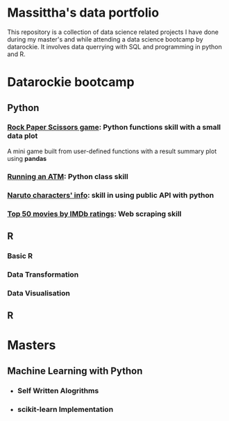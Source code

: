 # Massittha's data portfolio
This repository is a collection of data science related projects I have done during my master's and while attending a data science bootcamp by datarockie.
It involves data querrying with SQL and programming in python and R.


# Datarockie bootcamp
## Python
### [Rock Paper Scissors game](https://github.com/Massittha/Data-portfolio/blob/main/hw01_rock_paper_scissors_game.ipynb): Python functions skill with a small data plot
  A mini game built from user-defined functions with a result summary plot using **pandas**
### [Running an ATM](https://github.com/Massittha/Data-portfolio/blob/c8b85612c13cc10818028badb507363f2c87011c/hw02_classATM.ipynb): Python class skill
### [Naruto characters' info](https://github.com/Massittha/Data-portfolio/blob/main/hw03_API.ipynb): skill in using public API with python 
### [Top 50 movies by IMDb ratings](https://github.com/Massittha/Data-portfolio/blob/main/hw04_web_scraping.ipynb): Web scraping skill

## R
### Basic R
### Data Transformation
### Data Visualisation

## R


# Masters
## Machine Learning with Python
- ### Self Written Alogrithms
- ### scikit-learn Implementation

